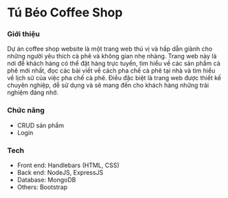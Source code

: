 # Tú Béo Coffee Shop

### Giới thiệu 
  Dự án coffee shop website là một trang web thú vị và hấp dẫn giành cho những người yêu thích cà phê và không gian nhẹ nhàng. Trang web này là nơi để khách hàng có thể đặt hàng trực tuyến, tìm hiểu về các sản phẩm cà phê mới nhất, đọc các bài viết về cách pha chế cà phê tại nhà và tìm hiểu về lịch sử của việc pha chế cà phê. Điều đặc biệt là trang web được thiết kế chuyên nghiệp, dễ sử dụng và sẽ mang đến cho khách hàng những trải nghiệm đáng nhớ.

### Chức năng
- CRUD sản phẩm
- Login

### Tech
- Front end: Handlebars (HTML, CSS)
- Back end: NodeJS, ExpressJS
- Database: MongoDB
- Others: Bootstrap


